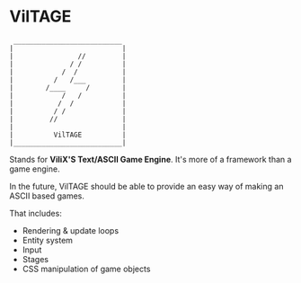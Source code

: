 VilTAGE
=======

```
 ___________________________
|                           |
|                //         |
|              / /          |
|            /  /           |
|          /   /___         |
|        /____     /        |
|            /   /          |
|           /  /            |
|          / /              |
|         //                |
|                           |
|          VilTAGE          |
|___________________________|
```

Stands for **ViliX'S Text/ASCII Game Engine**. It's more of a framework than a game engine.

In the future, VilTAGE should be able to provide an easy way of making an ASCII based games.

That includes:

- Rendering & update loops
- Entity system
- Input
- Stages
- CSS manipulation of game objects
